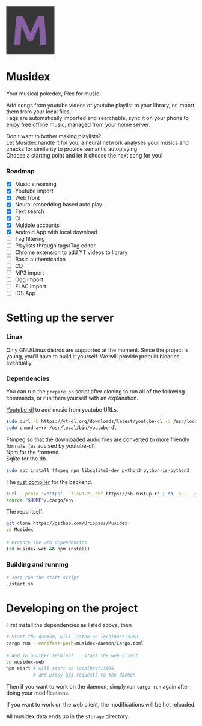 <img alt="Musidex logo, a capital letter M" height="128" src="musidex-web/public/musidex_logo.png" width="128"/>

# Musidex
Your musical pokedex, Plex for music.

Add songs from youtube videos or youtube playlist to your library,
or import them from your local files.  
Tags are automatically imported and searchable,
sync it on your phone to enjoy free offline music, managed from your home server.

Don't want to bother making playlists?  
Let Musidex handle it for you, a neural network analyses your musics and checks for similarity
to provide semantic autoplaying.  
Choose a starting point and let it choose the next song for you!

### Roadmap


- [x] Music streaming
- [x] Youtube import
- [x] Web front
- [x] Neural embedding based auto play
- [x] Text search
- [x] CI
- [x] Multiple accounts
- [x] Android App with local download
- [ ] Tag filtering
- [ ] Playlists through tags/Tag editor
- [ ] Chrome extension to add YT videos to library
- [ ] Basic authentication
- [ ] CD
- [ ] MP3 import
- [ ] Ogg import
- [ ] FLAC import
- [ ] iOS App

# Setting up the server

### Linux

Only GNU/Linux distros are supported at the moment.
Since the project is young, you'll have to build it yourself.
We will provide prebuilt binaries eventually.

### Dependencies

You can run the `prepare.sh` script after cloning to run all of the following commands,
or run them yourself with an explanation.

[Youtube-dl](http://ytdl-org.github.io/youtube-dl/download.html) to add music from youtube URLs.

```bash
sudo curl -L https://yt-dl.org/downloads/latest/youtube-dl -o /usr/local/bin/youtube-dl
sudo chmod a+rx /usr/local/bin/youtube-dl
```

Ffmpeg so that the downloaded audio files are converted to more friendly formats. (as advised by youtube-dl).  
Npm for the frontend.  
Sqlite for the db.
```bash
sudo apt install ffmpeg npm libsqlite3-dev python3 python-is-python3
```

The [rust compiler](https://www.rust-lang.org/tools/install) for the backend.

```bash
curl --proto '=https' --tlsv1.2 -sSf https://sh.rustup.rs | sh -s -- -y
source "$HOME"/.cargo/env
```

The repo itself.

```bash
git clone https://github.com/Uriopass/Musidex
cd Musidex

# Prepare the web dependencies
(cd musidex-web && npm install)
```

### Building and running

```bash
# Just run the start script
./start.sh
```

# Developing on the project

First install the dependencies as listed above, then

```bash
# Start the daemon, will listen on localhost:3200
cargo run --manifest-path=musidex-daemon/Cargo.toml

# And in another terminal... start the web client
cd musidex-web
npm start # will start on localhost:3000 
          # and proxy api requests to the daemon
```

Then if you want to work on the daemon,
simply run `cargo run` again after doing your modifications.

If you want to work on the web client,
the modifications will be hot reloaded.

All musidex data ends up in the `storage` directory.
